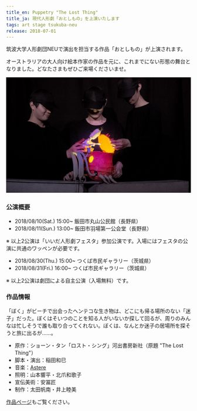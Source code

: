```yaml
---
title_en: Puppetry "The Lost Thing"
title_ja: 現代人形劇「おとしもの」を上演いたします
tags: art stage tsukuba-neu
release: 2018-07-01
---
```


筑波大学人形劇団NEUで演出を担当する作品「おとしもの」が上演されます。

オーストラリアの大人向け絵本作家の作品を元に、これまでにない形態の舞台となりました。どなたさまもぜひご来場くださいませ。

![](/assets/works/the-lost-thing/the-lost-thing_cover.jpg)

### 公演概要

- 2018/08/10(Sat.) 15:00~ 飯田市丸山公民館（長野県）
- 2018/08/11(Sun.) 13:00~ 飯田市羽場第一公会堂（長野県）

※ 以上2公演は「いいだ人形劇フェスタ」参加公演です。入場にはフェスタの公演に共通のワッペンが必要です。

- 2018/08/30(Thu.) 15:00~ つくば市民ギャラリー（茨城県）
- 2018/08/31(Fri.) 16:00~ つくば市民ギャラリー（茨城県）

※ 以上2公演は劇団による自主公演（入場無料）です。

### 作品情報

「ぼく」がビーチで出会ったヘンテコな生き物は、どこにも帰る場所のない「迷子」だった。ぼくはそいつのことを知る人がいないか探して回るが、周りのみんなは忙しそうで誰も取り合ってくれない。ぼくは、なんとか迷子の居場所を探そうと旅に出るが……。

- 原作：ショーン・タン「ロスト・シング」河出書房新社（原題 "The Lost Thing"）
- 脚本・演出：稲田和巳
- 音楽：[Astere](https://astere.jp)
- 照明：山本響平・北爪和歌子
- 宣伝美術：安冨匠
- 制作：太田帆南・井上睦美

[作品ページ](/pages/works/the-lost-thing.md)もご覧ください。
